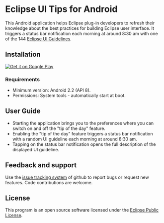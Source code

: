 Eclipse UI Tips for Android
===========================

This Android application helps Eclipse plug-in developers to refresh their knowledge about the best practices for building Eclipse user interface. It triggers a status bar notification each morning at around 8:30 am with one of the 144 [Eclipse UI Guidelines](http://wiki.eclipse.org/User_Interface_Guidelines). 

Installation
------------

[![Get it on Google Play](http://www.android.com/images/brand/get_it_on_play_logo_large.png)](http://play.google.com/store/apps/details?id=nameraev.kaloyan.android.eclipseuitips)

### Requirements

* Minimum version: Android 2.2 (API 8).
* Permissions: System tools - automatically start at boot.  

User Guide
----------

* Starting the application brings you to the preferences where you can switch on and off the "tip of the day" feature. 
* Enabling the "tip of the day" feature triggers a status bar notification with a random UI guideline each morning at around 8:30 am. 
* Tapping on the status bar notification opens the full description of the displayed UI guideline. 

Feedback and support
--------------------

Use the [issue tracking system](https://github.com/kaloyan-raev/eclipse-ui-tips/issues) of github to report bugs or request new features. Code contributions are welcome. 

License
-------

This program is an open source software licensed under the [Eclipse Public License](http://www.eclipse.org/legal/epl-v10.html).